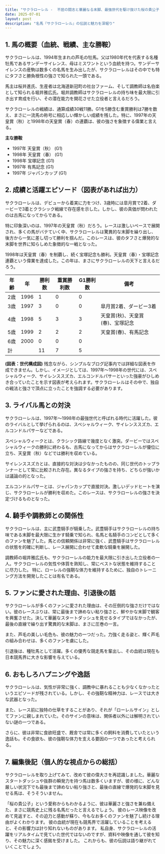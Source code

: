 ```yaml
---
title: "サクラローレル -  不屈の闘志と華麗なる末脚、最強世代を駆け抜けた桜の貴公子"
date: 2025-07-01
layout: post
description: "名馬『サクラローレル』の伝説と魅力を深堀り"
---
```


## 1. 馬の概要（血統、戦績、主な勝鞍）

サクラローレルは、1994年生まれの芦毛の牡馬。父は1980年代を代表する名種牡馬であるサンデーサイレンス、母はミスワントという血統を持つ。サンデーサイレンスの産駒は数多くの名馬を生み出したが、サクラローレルはその中でも特にタフさと勝負根性の強さで知られた一頭である。  

馬主は桜井進氏、生産者は北海道新冠町の社台ファーム、そして調教師は名伯楽として知られる堀井雅広氏。堀井調教師はサクラローレルの持ち味を最大限に引き出す育成を行い、その潜在能力を開花させた立役者と言えるだろう。

サクラローレルの戦績は、通算成績30戦11勝。G1を5勝含む重賞勝利は7勝を数え、まさに一流馬の称号に相応しい輝かしい成績を残した。特に、1997年の天皇賞（秋）と1998年の天皇賞（春）の連覇は、彼の強さを象徴する偉業と言える。

**主な勝鞍**

* 1997年 天皇賞（秋） (G1)
* 1998年 天皇賞（春） (G1)
* 1998年 宝塚記念 (G1)
* 1997年 有馬記念 (G1)
* 1997年 ジャパンカップ (G1)


## 2. 成績と活躍エピソード（図表があれば出力）

サクラローレルは、デビューから着実に力をつけ、3歳時には皐月賞で2着、ダービーで3着とクラシック戦線で存在感を示した。しかし、彼の真価が問われたのは古馬になってからである。

特に印象深いのは、1997年の天皇賞（秋）だろう。レースは激しいペースで展開され、多くの馬がバテていく中、サクラローレルは驚異的な末脚を繰り出し、後方から一気に差し切って勝利を掴んだ。このレースは、彼のタフさと爆発的な末脚を世界に知らしめた象徴的な一戦となった。

1998年は天皇賞（春）を制覇し、続く宝塚記念も勝利。天皇賞（春）・宝塚記念連覇という偉業を達成した。この年は、まさにサクラローレルの天下と言えるだろう。

| 年齢 | 年 | 勝利数 | 重賞勝利数 | G1勝利数 | 備考 |
|---|---|---|---|---|---|
| 2歳 | 1996 | 1 | 0 | 0 |  |
| 3歳 | 1997 | 3 | 0 | 0 | 皐月賞2着、ダービー3着 |
| 4歳 | 1998 | 5 | 3 | 3 | 天皇賞(秋)、天皇賞(春)、宝塚記念 |
| 5歳 | 1999 | 2 | 2 | 2 |  天皇賞(春)、有馬記念 |
| 6歳 | 2000 | 0 | 0 | 0 |  |
| 計 |  | 11 | 7 | 5 |  |


**(図表：世代構成図)**  残念ながら、シンプルなブログ記事内では詳細な図表を作成できません。しかし、イメージとしては、1997年～1998年の世代には、スペシャルウィーク、サイレンススズカ、エルコンドルパサーといった強豪がひしめき合っていたことを示す図表が考えられます。サクラローレルはその中で、独自の戦法と強さで頂点に立ったことを強調する必要があります。


## 3. ライバル馬との対決

サクラローレルは、1997年～1998年の最強世代と呼ばれる時代に活躍した。彼のライバルとして挙げられるのは、スペシャルウィーク、サイレンススズカ、エルコンドルパサーなどである。

スペシャルウィークとは、クラシック路線で幾度となく激突。ダービーではスペシャルウィークの勝利に終わるも、古馬になってからはサクラローレルが優位に立ち、天皇賞（秋）などでは勝利を収めている。

サイレンススズカとは、直接的な対決は少なかったものの、同じ世代のトップランナーとして常に比較された存在。異なるタイプの強さを持ち、どちらが強いかは議論の的となった。

エルコンドルパサーとは、ジャパンカップで直接対決。激しいデッドヒートを演じ、サクラローレルが勝利を収めた。このレースは、サクラローレルの強さを決定づけるものとなった。


## 4. 騎手や調教師との関係性

サクラローレルは、主に武豊騎手が騎乗した。武豊騎手はサクラローレルの持ち味である末脚を最大限に生かす騎乗で知られ、名馬と名騎手のコンビとして多くのファンを魅了した。馬との信頼関係は非常に強く、武豊騎手はサクラローレルの状態を的確に判断し、レース展開に合わせて柔軟な騎乗を展開した。

調教師の堀井雅広氏も、サクラローレルの能力を最大限に引き出した立役者の一人。サクラローレルの気性や体質を熟知し、常にベストな状態を維持することに尽力した。  特に、ローレルの強靭な体力を維持するために、独自のトレーニング方法を開発したことは有名である。


## 5. ファンに愛された理由、引退後の話

サクラローレルが多くのファンに愛された理由は、その圧倒的な強さだけではない。彼のレースぶりは、常に最後まで諦めない粘り強さと、鮮やかな末脚で観客を興奮させた。決して華麗なスタートダッシュを見せるタイプではなかったが、最後の直線で繰り出す驚異的な末脚は、まさに圧巻の一言。

また、芦毛の美しい毛色も、彼の魅力の一つだった。力強く走る姿と、輝く芦毛の組み合わせは、多くのファンを虜にした。

引退後は、種牡馬として活躍。多くの優秀な競走馬を輩出し、その血統は現在も日本競馬界に大きな影響を与えている。


## 6. おもしろハプニングや逸話

サクラローレルは、気性が非常に強く、調教中に暴れることも少なくなかったというエピソードが残されている。しかし、その強靭な精神力は、レースでは大きな武器となった。

また、レース前に独特の仕草をすることがあり、それが「ローレルサイン」としてファンに親しまれていた。そのサインの意味は、関係者以外には解明されていない謎の一つである。

さらに、彼は非常に食欲旺盛で、厩舎では常に多くの飼料を消費していたという逸話も。その食欲も、彼の強靭な体力を支える要因の一つであったと考えられる。


## 7. 編集後記（個人的な視点からの総括）

サクラローレルを取り上げてみて、改めて彼の偉大さを再認識しました。華麗なスタートダッシュや抜群の瞬発力を持つ馬は数多くいますが、彼の様に、どんな厳しい状況下でも最後まで諦めない粘り強さと、最後の直線で爆発的な末脚を見せる馬は、そうそういません。

「桜の貴公子」という愛称からもわかるように、彼は華麗さと強さを兼ね備えた、まさに競馬史上に残る名馬だったと言えるでしょう。  彼のレース映像を改めて見返すと、その迫力と感動が蘇り、今もなお多くのファンを魅了し続ける理由がよくわかります。  彼の血統が現在も競馬界で活躍していることを考えると、その影響力は計り知れないものがあります。  私自身、サクラローレルの活躍をリアルタイムで見ていた世代ではないのですが、資料や映像を通して彼を知り、その魅力に深く感銘を受けました。  これからも、彼の伝説は語り継がれていくことでしょう。
